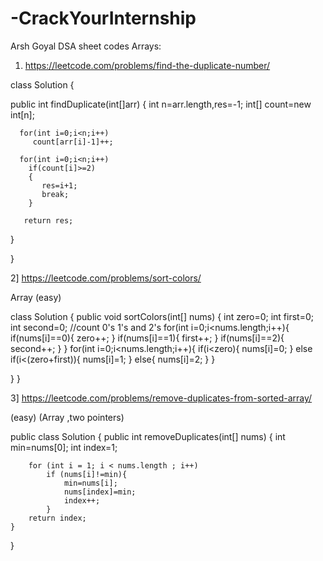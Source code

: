 # -CrackYourInternship
Arsh Goyal DSA sheet codes
Arrays:
1.	https://leetcode.com/problems/find-the-duplicate-number/

class Solution {

public  int findDuplicate(int[]arr)
  {
      int n=arr.length,res=-1;
      int[] count=new int[n];
      
      for(int i=0;i<n;i++)
         count[arr[i]-1]++;
      
      for(int i=0;i<n;i++)
        if(count[i]>=2)
        {
           res=i+1;
           break;
        }
             
       return res;
  }
  
    
}


2] https://leetcode.com/problems/sort-colors/



Array (easy) 

class Solution {
    public void sortColors(int[] nums) {
        int zero=0;
        int first=0;
        int second=0;
        //count 0's 1's and 2's
        for(int i=0;i<nums.length;i++){
            if(nums[i]==0){
                zero++;
            }
            if(nums[i]==1){
                first++;
            }
            if(nums[i]==2){
                second++;
            }
        }
        for(int i=0;i<nums.length;i++){
            if(i<zero){
                nums[i]=0;
            }
            else if(i<(zero+first)){
                nums[i]=1;
            }
            else{
                nums[i]=2;
            }
        }
       
}
}

3] 
https://leetcode.com/problems/remove-duplicates-from-sorted-array/

(easy) (Array ,two pointers)

public class Solution {
    public int removeDuplicates(int[] nums) {
        int min=nums[0];
        int index=1;

        for (int i = 1; i < nums.length ; i++)
            if (nums[i]!=min){
                min=nums[i];
                nums[index]=min;
                index++;
            }
        return index;
    }
}
